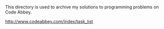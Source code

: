 This directory is used to archive my solutions to programming problems on Code Abbey.

http://www.codeabbey.com/index/task_list


